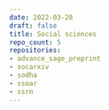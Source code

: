 ```yaml
---
date: 2022-03-28
draft: false
title: Social sciences
repo_count: 5
repositories:
- advance_sage_preprint
- socarxiv
- sodha
- ssoar
- ssrn
---
```




